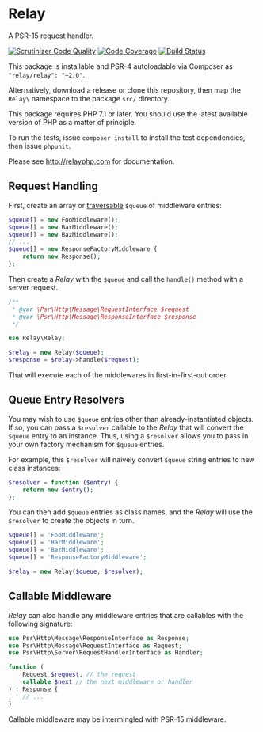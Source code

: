 # Relay

A PSR-15 request handler.

[![Scrutinizer Code Quality](https://scrutinizer-ci.com/g/relayphp/Relay.Relay/badges/quality-score.png?b=2.x)](https://scrutinizer-ci.com/g/relayphp/Relay.Relay/?branch=2.x) [![Code Coverage](https://scrutinizer-ci.com/g/relayphp/Relay.Relay/badges/coverage.png?b=2.x)](https://scrutinizer-ci.com/g/relayphp/Relay.Relay/?branch=2.x) [![Build Status](https://scrutinizer-ci.com/g/relayphp/Relay.Relay/badges/build.png?b=2.x)](https://scrutinizer-ci.com/g/relayphp/Relay.Relay/build-status/2.x)

This package is installable and PSR-4 autoloadable via Composer as `"relay/relay": "~2.0"`.

Alternatively, download a release or clone this repository, then map the `Relay\` namespace to the package `src/` directory.

This package requires PHP 7.1 or later. You should use the latest available version of PHP as a matter of principle.

To run the tests, issue `composer install` to install the test dependencies, then issue `phpunit`.

Please see <http://relayphp.com> for documentation.

## Request Handling

First, create an array or [traversable](http://php.net/traversable) `$queue` of middleware entries:

```php
$queue[] = new FooMiddleware();
$queue[] = new BarMiddleware();
$queue[] = new BazMiddleware();
// ...
$queue[] = new ResponseFactoryMiddleware {
    return new Response();
};
```

Then create a _Relay_ with the `$queue` and call the `handle()` method with a server request.

```php
/**
 * @var \Psr\Http\Message\RequestInterface $request
 * @var \Psr\Http\Message\ResponseInterface $response
 */

use Relay\Relay;

$relay = new Relay($queue);
$response = $relay->handle($request);
```

That will execute each of the middlewares in first-in-first-out order.

## Queue Entry Resolvers

You may wish to use `$queue` entries other than already-instantiated objects. If so, you can pass a `$resolver` callable to the _Relay_ that will convert the `$queue` entry to an instance. Thus, using a `$resolver` allows you to pass in your own factory mechanism for `$queue` entries.

For example, this `$resolver` will naively convert `$queue` string entries to new class instances:

```php
$resolver = function ($entry) {
    return new $entry();
};
```

You can then add `$queue` entries as class names, and the _Relay_ will use the `$resolver` to create the objects in turn.

```php
$queue[] = 'FooMiddleware';
$queue[] = 'BarMiddleware';
$queue[] = 'BazMiddleware';
$queue[] = 'ResponseFactoryMiddleware';

$relay = new Relay($queue, $resolver);
```

## Callable Middleware

_Relay_ can also handle any middleware entries that are callables with the following signature:

```php
use Psr\Http\Message\ResponseInterface as Response;
use Psr\Http\Message\RequestInterface as Request;
use Psr\Http\Server\RequestHandlerInterface as Handler;

function (
    Request $request, // the request
    callable $next // the next middleware or handler
) : Response {
    // ...
}
```

Callable middleware may be intermingled with PSR-15 middleware.

[RequestHandlerInterface]: https://github.com/php-fig/fig-standards/blob/master/accepted/PSR-15-request-handlers.md#21-psrhttpserverrequesthandlerinterface
[MiddlewareInterface]: https://github.com/php-fig/fig-standards/blob/master/accepted/PSR-15-request-handlers.md#22-psrhttpservermiddlewareinterface
